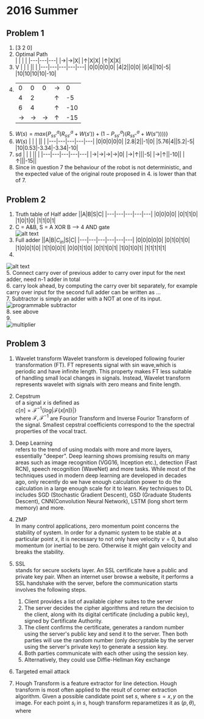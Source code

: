# 2016 Summer
## Problem 1  
1.  [3  2  0]
2.  Optimal Path  
    |   |   |   |
    |---|---|---|
    |$\rightarrow$|$\rightarrow$|X|
    |$\uparrow$|X|X|
    |$\uparrow$|X|X|
3. V
    |   |   |   ||   |
    |---|---|---|---|---|
    |0|0|0|0|0|
    |4|2||0|0|
    |6|4||10|-5|
    |10|10|10|10|-10|
4. 
    |   |   |   ||   |
    |---|---|---|---|---|
    |0|0|0|$\rightarrow$|0|
    |4|2||$\uparrow$|-5|
    |6|4||$\uparrow$|-10|
    |$\rightarrow$|$\rightarrow$|$\rightarrow$|$\uparrow$|-15|
5. $W(s) = max \{P^a_{ss'}(R^a_{ss'} + W(s')) + (1-P^a_{ss'})(R^a_{ss''} + W(s''))))\}$
6. $W(s)$
    |   |   |   ||   |
    |---|---|---|---|---|
    |0|0|0|0|0|
    |2.8|2||-1|0|
    |5.76|4||5.2|-5|
    |10|0.53|-3.34|-3.34|-10|
7.  sd
    |   |   |   ||   |
    |---|---|---|---|---|
    |$\rightarrow$|$\rightarrow$|$\rightarrow$|$\rightarrow$|0|
    |$\rightarrow$|$\uparrow$|||-5|
    |$\rightarrow$|$\uparrow$||-10||
    |$\uparrow$|||-15||
8. Since in question 7 the behaviour of the robot is not deterministic, and the expected value of the original route proposed in 4. is lower than that of 7.


## Problem 2
1. Truth table of Half adder
    ||A|B|S|C|
    |---|---|---|---|---|
    |0|0|0|0|
    |0|1|1|0|
    |1|0|1|0|
    |1|1|0|1|
2. C = A&B, S = A XOR B -->  4 AND gate  
![alt text](https://i.stack.imgur.com/Crn41.gifg "half adder with AND NOT OR")  
3. Full adder 
    ||A|B|$C_{in}$|S|C|
    |---|---|---|---|---|---|
    |0|0|0|0|0|
    |0|1|0|1|0|
    |1|0|0|1|0|
    |1|1|0|0|1|
    |0|0|1|1|0|
    |0|1|1|0|1|
    |1|0|1|0|1|
    |1|1|1|1|1|
4.  
![alt text](https://www.elprocus.com/wp-content/uploads/2014/12/Full-Adder-by-Half-Adders.jpg
 "half adder with AND NOT OR")   
5. Connect carry over of previous adder to carry over input for the next adder, need n-1 adder in total  
6. carry look ahead, by computing the carry over bit separately, for example carry over input for the second full adder can be written as ...  
7. Subtractor is simply an adder with a NOT at one of its input. ![programmable subtractor](https://upload.wikimedia.org/wikipedia/commons/thumb/5/58/4-bit_ripple_carry_adder-subtracter.svg/800px-4-bit_ripple_carry_adder-subtracter.svg.png)  
8. see above   
9.  
    ![multiplier](http://www.electronicsteacher.com/computer-architectures/images/multiplier2.jpg "multiplier ")




## Problem 3
1. Wavelet transform
    Wavelet transform is developed following fourier transformation (FT). FT represents signal with sin wave,which is periodic and have infinite length. This property makes FT less suitable of handling small local changes in signals. Instead, Wavelet transform represents wavelet with signals with zero means and finite length.
2. Cepstrum  
    of a signal $x$ is defined as   
    $c[n] = \mathcal{F}^{-1}\{log|\mathcal{F}\{x[n]\}| \}$  
    where $\mathcal{F}, \mathcal{F}^{-1}$ are Fourior Transform and Inverse Fourior Transform of the signal.
    Smallest cepstral coefficients correspond to the the spectral properties of the vocal tract.  
3. Deep Learning   
    refers to the trend of using modals with more and more layers, essentially "deeper". Deep learning shows promising results on many areas such as image recognition (VGG16, Inception etc.), detection (Fast RCN), speech recognition (WaveNet) and more tasks. While most of the techniques used in modern deep learning are developed in decades ago, only recently do we have enough calculation power to do the calculation in a large enough scale for it to learn. Key techniques to DL includes SGD (Stochastic Gradient Descent), GSD (Graduate Students Descent), CNN(Convolution Neural Network), LSTM (long short term memory) and more.  
4. ZMP  
    In many control applications, zero momentum point concerns the stability of system. In order for a dynamic system to be stable at a particular point $x$, it is necessary to not only have velocity $v=0$, but also momentum (or inertia) to be zero. Otherwise it might gain velocity and breaks the stability.
5. SSL  
    stands for secure sockets layer. An SSL certificate have a public and private key pair. When an internet user browse a website, it performs a SSL handshake with the server, before the communication starts involves the following steps.  
    1. Client provides a list of available cipher suites to the server  
    2. The server decides the cipher algorithms and return the decision to the client, along with its digital certificate (including a public key), signed by Certificate Authority.
    3. The client confirms the certificate, generates a random number using the server's public key and send it to the server. Then both parties will use the random number (only decryptable by the server using the server's private key) to generate a session key.
    4. Both parties communicate with each other using the session key.
    5. Alternatively, they could use Diffie-Hellman Key exchange 

6. Targeted email attack  

7. Hough Transform
    is a feature extractor for line detection. Hough transform is most often applied to the result of corner extraction algorithm. Given a possible candidate point set ${s}$, where $s = x, y$ on the image. For each point $s_i$ in $s$, hough transform reparametizes it as $(p,\theta)$, where 